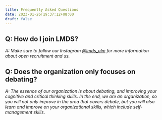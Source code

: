 ```yaml
---
title: Frequently Asked Questions
date: 2023-01-26T19:37:12+08:00
draft: false
---
```

## **Q﻿: How do I join LMDS?**

*A: Make sure to follow our Instagram [@lmds_ulm](https://www.instagram.com/lmds_ulm/) for more information about open recruitment and us.*

## **Q﻿: Does the organization only focuses on debating?**

*A: The essence of our organization is about debating, and improving your cognitive and critical thinking skills. In the end, we are an organization, so you will not only improve in the area that covers debate, but you will also learn and improve on your organizational skills, which include self-management skills.*